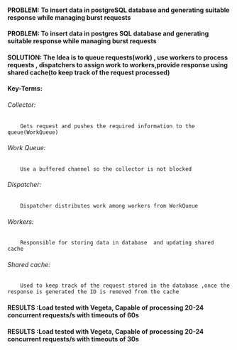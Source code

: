 #### PROBLEM: To insert data in postgreSQL database and generating suitable response while managing burst requests

#### PROBLEM: To insert data in postgres SQL database and generating suitable response while managing burst requests

#### SOLUTION: The Idea is to queue requests(work) , use workers to process requests , dispatchers to assign work to workers,provide response using shared cache(to keep track of the request processed) 

#### Key-Terms:
###### Collector:
        Gets request and pushes the required information to the queue(WorkQueue)
###### Work Queue:
        Use a buffered channel so the collector is not blocked
###### Dispatcher:
        Dispatcher distributes work among workers from WorkQueue
###### Workers:
        Responsible for storing data in database  and updating shared cache
###### Shared cache:
        Used to keep track of the request stored in the database ,once the response is generated the ID is removed from the cache


#### RESULTS :Load tested with Vegeta, Capable of processing 20-24 concurrent requests/s with timeouts of 60s
    

#### RESULTS :Load tested with Vegeta, Capable of processing 20-24 concurrent requests/s with timeouts of 30s
    

